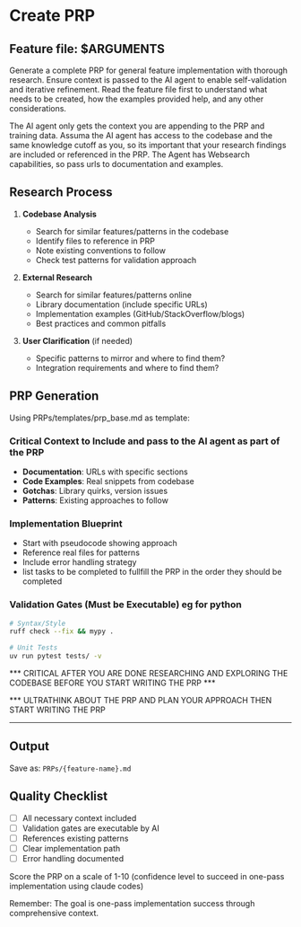 # Create PRP

## Feature file: $ARGUMENTS

Generate a complete PRP for general feature implementation with thorough
research. Ensure context is passed to the AI agent to enable self-validation and
iterative refinement. Read the feature file first to understand what needs to be
created, how the examples provided help, and any other considerations.

The AI agent only gets the context you are appending to the PRP and training
data. Assuma the AI agent has access to the codebase and the same knowledge
cutoff as you, so its important that your research findings are included or
referenced in the PRP. The Agent has Websearch capabilities, so pass urls to
documentation and examples.

## Research Process

1. **Codebase Analysis**
   - Search for similar features/patterns in the codebase
   - Identify files to reference in PRP
   - Note existing conventions to follow
   - Check test patterns for validation approach

2. **External Research**
   - Search for similar features/patterns online
   - Library documentation (include specific URLs)
   - Implementation examples (GitHub/StackOverflow/blogs)
   - Best practices and common pitfalls

3. **User Clarification** (if needed)
   - Specific patterns to mirror and where to find them?
   - Integration requirements and where to find them?

## PRP Generation

Using PRPs/templates/prp_base.md as template:

### Critical Context to Include and pass to the AI agent as part of the PRP

- **Documentation**: URLs with specific sections
- **Code Examples**: Real snippets from codebase
- **Gotchas**: Library quirks, version issues
- **Patterns**: Existing approaches to follow

### Implementation Blueprint

- Start with pseudocode showing approach
- Reference real files for patterns
- Include error handling strategy
- list tasks to be completed to fullfill the PRP in the order they should be
  completed

### Validation Gates (Must be Executable) eg for python

```bash
# Syntax/Style
ruff check --fix && mypy .

# Unit Tests
uv run pytest tests/ -v
```

*** CRITICAL AFTER YOU ARE DONE RESEARCHING AND EXPLORING THE CODEBASE BEFORE
YOU START WRITING THE PRP ***

*** ULTRATHINK ABOUT THE PRP AND PLAN YOUR APPROACH THEN START WRITING THE PRP
***

## Output

Save as: `PRPs/{feature-name}.md`

## Quality Checklist

- [ ] All necessary context included
- [ ] Validation gates are executable by AI
- [ ] References existing patterns
- [ ] Clear implementation path
- [ ] Error handling documented

Score the PRP on a scale of 1-10 (confidence level to succeed in one-pass
implementation using claude codes)

Remember: The goal is one-pass implementation success through comprehensive
context.